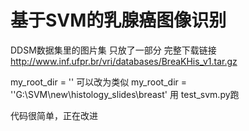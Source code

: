 # 基于SVM的乳腺癌图像识别
DDSM数据集里的图片集 只放了一部分
完整下载链接 http://www.inf.ufpr.br/vri/databases/BreaKHis_v1.tar.gz


my_root_dir = ''  可以改为类似 my_root_dir = ''G:\SVM\new\histology_slides\breast'  用 test_svm.py跑


代码很简单，正在改进
